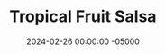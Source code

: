 ---
layout: post
title:  "Tropical Fruit Salsa"
date:   2024-02-26 00:00:00 -05000
categories: 
- Recipes
- Sauces, etc.
permalink: /recipes/tropical-salsa
image: /assets/Food/Spreads, Sauces, Toppings/Tropical Salsa/tropical.jpg
ing: tropical-ing
facts: tropical-facts
Prep: 20
Rest: 
Cook: 
Source1: 
Source2: 
Description: This sweet and sour tropical fruit salsa is perfect for fajitas. I personally don't bother with buying a whole pineapple and instead get the precut, but ripe fresh mangos are really a must here. For my fajita recipe, check out the link below<br><p><a href="fajitas">Chicken Fajitas with Peppers</a></p>
Instructions: 
- Chop the onion, mango, and pineapple into very small pieces<br><br>

- Mix the fruit with the ingredients above - dressing, hot sauce, lime, thyme, allspice, nutmeg, cinnamon, and cilantro
---